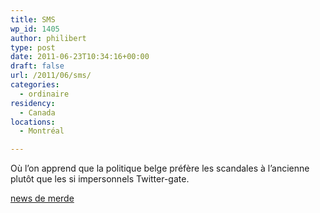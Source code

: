 ```yaml
---
title: SMS
wp_id: 1405
author: philibert
type: post
date: 2011-06-23T10:34:16+00:00
draft: false
url: /2011/06/sms/
categories:
  - ordinaire
residency:
  - Canada
locations:
  - Montréal

---
```

Où l&rsquo;on apprend que la politique belge préfère les scandales à l&rsquo;ancienne plutôt que les si impersonnels Twitter-gate.
   
[news de merde][1]

 [1]: http://www.lemonde.fr/europe/article/2011/06/23/belgique-yves-leterme-embarrasse-par-la-publication-de-sms-a-caractere-prive_1539695_3214.html